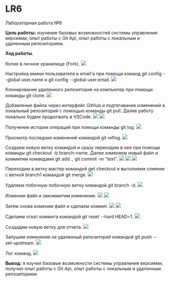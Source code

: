 # LR6
Лабораторная работа №6

**Цель работы:** изучение базовых возможностей системы управления версиями, опыт работы с Git Api, опыт работы с локальным и удаленным репозиторием.

**Ход работы.**

Копия в личное хранилище (Fork).
![](screen1.png)

Настройка имени пользователя и email'a при помощи команд git config --global user.name и git config --global user.email.
![](screen2.png)

Клонирование удаленного репозитория на компьютер при помощи команды git clone.
![](screen3.png)

Добавление файла через интерфейс GitHub и подтягивание изменений в локальный репозиторий с помощью команды git pull. Далее работу локально будем продолжать в VSCode.
![](screen4.png)
![](screen5.png)

Получение истории операций при помощи команды git log.
![](screen6.png)

Просмотр последних изменений командой git reflog.
![](screen7.png)

Создаем новую ветку командой и сразу переходим в нее при помощи команды git checkout -b branch-name. Далее изменяем новый файл и коммитим командами git add ., git commit -m "text".
![](screen8.png)
![](screen9.png)
![](screen10.png)

Переходим в ветку мастер командой get checkout и выполняем слияние с веткой branch1 командой git merge.
![](screen11.png)

Удаляем побочную побочную ветку командой git branch -d.
![](screen12.png)

Изменим файл и закоммитим изменения. 
![](screen13.png)
![](screen14.png)

Затем снова изменим файл и сделаем коммит.
![](screen15.png)
![](screen16.png)

Сделаем откат коммита командой git reset --hard HEAD~1.
![](screen17.png)

Создадим новую ветку для отчета.
![](screen18.png)

Запушим изменения на удаленный репозиторий командой git push --set-upstream.
![](screen19.png) 

Лог команд.
![](screen20.png)

**Вывод:** я изучил базовые возможности системы управления версиями, получил опыт работы с Git Api, опыт работы с локальным и удаленным репозиторием.